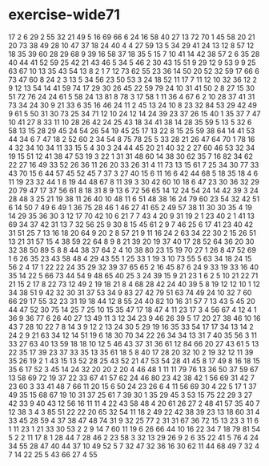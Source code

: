# exercise-wide71
17
2
6
29
2
55
32
21
49
5
16
69
66
6
24
16
58
40
27
13
72
70
1
45
58
20
21
20
73
38
49
28
10
47
37
18
24
40
4
4
27
59
13
5
34
29
41
24
13
12
8
57
12
18
35
39
60
28
29
68
9
39
16
58
37
18
35
5
15
7
10
41
14
42
38
57
2
6
35
28
40
44
41
52
59
25
42
21
43
46
5
34
5
46
2
30
43
15
51
9
29
12
9
53
9
9
25
63
67
10
13
35
43
54
13
8
2
1
7
12
73
62
55
23
36
14
50
20
52
32
59
17
66
6
73
47
60
8
24
2
3
13
5
34
56
23
50
53
3
24
18
52
11
17
7
11
12
10
32
36
12
2
9
12
13
54
14
41
59
74
17
29
30
26
45
22
59
79
24
10
31
41
50
2
8
27
15
30
51
72
76
24
24
61
5
58
24
13
81
8
78
3
17
58
1
11
36
4
67
6
2
10
28
37
41
31
73
34
24
30
9
21
33
6
35
16
46
24
11
2
45
13
24
10
8
23
32
84
53
29
42
49
9
61
5
50
31
30
73
25
34
71
12
10
24
12
14
24
39
23
37
26
15
40
1
35
37
7
47
10
41
27
8
33
11
10
28
26
42
24
25
43
18
34
41
38
14
28
35
59
5
13
5
32
6
58
13
15
28
29
45
24
54
26
54
19
45
25
17
13
22
8
15
25
59
38
64
14
41
53
44
34
6
7
47
18
2
52
60
2
34
54
8
75
78
25
5
33
28
21
26
47
64
70
1
78
16
4
32
34
10
34
11
33
15
5
4
30
3
24
44
45
20
21
40
32
2
27
60
46
53
32
34
19
15
51
12
41
38
47
53
19
3
22
1
31
31
48
60
14
38
30
62
35
7
16
82
34
62
22
27
16
49
33
52
26
36
11
26
20
33
26
31
4
11
73
13
15
61
7
25
34
30
77
33
43
70
15
6
44
57
45
52
45
7
37
3
27
40
15
6
11
16
6
42
44
68
5
18
35
18
4
6
11
19
23
32
44
1
8
19
44
48
67
8
11
39
3
30
42
60
10
18
6
47
23
30
36
32
29
20
79
47
17
37
56
61
8
18
31
8
9
13
6
72
56
65
14
12
24
54
24
14
42
39
3
24
28
48
3
25
21
19
38
11
26
40
10
48
11
6
51
48
38
16
24
79
60
23
54
32
42
51
6
14
50
7
49
6
49
1
36
75
28
46
1
46
27
41
65
2
49
57
38
11
30
30
35
4
19
14
29
35
36
30
3
12
17
70
42
10
6
21
7
7
43
4
20
9
31
19
2
1
23
40
2
1
41
13
69
34
37
42
31
13
7
32
56
25
9
30
8
15
45
61
2
9
7
46
25
6
17
41
23
40
42
31
51
25
7
13
16
18
20
64
9
20
2
8
57
21
9
11
16
24
2
63
34
22
30
2
15
26
51
13
21
31
57
15
4
38
59
22
64
8
9
8
21
39
20
19
37
40
17
28
52
64
36
20
30
32
38
50
89
5
8
8
44
38
37
64
2
4
10
38
80
23
15
19
70
27
1
26
8
47
52
69
1
6
26
35
23
43
58
48
4
29
43
55
1
25
33
1
19
3
10
73
55
5
63
34
18
24
15
56
2
4
17
1
22
22
24
35
29
32
39
37
65
65
2
16
45
87
6
24
9
33
19
33
16
40
35
14
22
5
66
73
44
54
9
48
65
40
25
3
24
39
15
9
21
23
1
6
2
5
10
21
22
71
21
15
2
17
8
22
73
12
49
2
19
18
21
8
4
68
28
42
24
40
39
5
8
19
12
12
10
1
12
34
38
51
9
42
32
30
31
37
53
34
9
83
27
42
79
51
63
74
49
24
10
32
7
60
66
29
17
55
32
23
31
19
18
44
12
8
55
24
40
82
10
16
31
57
7
13
43
5
45
20
44
47
52
30
75
14
25
7
25
10
15
35
47
17
18
47
4
11
23
17
3
4
56
67
4
12
4
1
36
9
36
77
6
26
40
27
13
49
11
3
12
34
23
9
46
26
39
5
17
20
27
38
46
10
16
43
7
28
10
22
7
8
14
3
9
12
2
13
24
30
5
29
19
16
35
33
54
17
17
34
13
14
2
24
2
9
21
63
34
12
14
51
19
6
18
30
70
34
22
26
34
34
13
31
7
40
35
56
3
11
33
27
63
40
13
59
18
18
10
12
5
46
43
37
31
36
61
12
84
66
20
27
43
61
5
13
22
35
17
39
23
37
33
35
13
35
61
18
5
8
40
17
28
20
32
10
2
19
32
12
11
39
35
26
19
2
1
43
15
13
52
28
25
43
52
21
47
53
54
28
41
45
8
17
49
8
16
18
15
35
6
17
52
3
45
14
24
32
20
20
2
20
4
46
48
1
11
11
79
76
13
36
50
37
59
67
13
58
69
72
19
37
22
33
67
41
57
62
24
46
80
23
42
38
42
1
56
69
31
42
7
23
60
3
33
41
48
7
66
11
20
15
6
50
24
23
26
6
4
11
56
69
30
4
22
5
17
1
37
49
35
15
68
67
19
10
31
37
25
61
7
39
30
1
35
29
45
3
53
15
75
22
29
3
27
42
33
9
40
43
12
56
16
11
11
4
22
43
58
48
4
20
61
26
27
2
48
41
57
35
40
7
12
38
3
4
3
85
51
22
22
20
65
32
54
11
18
2
49
22
42
38
39
23
13
18
60
31
4
33
45
28
59
4
37
38
47
48
74
31
9
32
25
77
2
31
31
67
36
72
15
13
23
3
11
6
1
11
23
1
21
33
30
53
2
2
9
14
7
60
11
19
6
26
66
44
10
16
22
34
7
18
79
81
54
5
2
2
11
17
8
1
28
44
7
28
46
2
23
58
3
32
13
29
26
9
2
6
35
22
41
5
76
4
24
34
55
28
47
40
44
37
10
49
52
5
7
32
47
32
36
16
30
62
11
44
68
49
7
32
4
7
14
22
25
5
43
66
27
4
55
